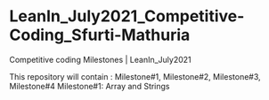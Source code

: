# LeanIn_July2021_Competitive-Coding_Sfurti-Mathuria
Competitive coding Milestones | LeanIn_July2021

This repository will contain : Milestone#1, Milestone#2, Milestone#3, Milestone#4
Milestone#1: Array and Strings 
